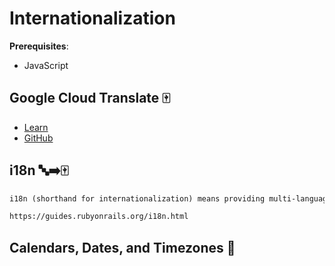 # Internationalization

**Prerequisites**:
- JavaScript

<!-- TODO: overview -->

## Google Cloud Translate 🀄️
- [Learn](https://learn.firstdraft.com/lessons/146-google-translate)
- [GitHub](https://github.com/appdev-lessons/google-translate)

## i18n 🔤➡️🀄️
```md
i18n (shorthand for internationalization) means providing multi-language support for your application. You can accomplish this by abstracting all the strings (or other region specific bits like date and currency formatting) into a yml file. See the rails guide on i18n for more details.

https://guides.rubyonrails.org/i18n.html
```

<!-- TODO -->
## Calendars, Dates, and Timezones 📆
